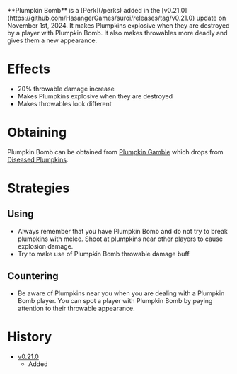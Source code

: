 <Event />
**Plumpkin Bomb** is a [Perk](/perks) added in the [v0.21.0](https://github.com/HasangerGames/suroi/releases/tag/v0.21.0) update on November 1st, 2024. It makes Plumpkins explosive when they are destroyed by a player with Plumpkin Bomb. It also makes throwables more deadly and gives them a new appearance.

# Effects
- 20% throwable damage increase
- Makes Plumpkins explosive when they are destroyed
- Makes throwables look different

# Obtaining
Plumpkin Bomb can be obtained from [Plumpkin Gamble](/perks/lets_go_gambling) which drops from [Diseased Plumpkins](/obstacles/diseased_plumpkin).

# Strategies
## Using
- Always remember that you have Plumpkin Bomb and do not try to break plumpkins with melee. Shoot at plumpkins near other players to cause explosion damage.
- Try to make use of Plumpkin Bomb throwable damage buff.

## Countering
- Be aware of Plumpkins near you when you are dealing with a Plumpkin Bomb player. You can spot a player with Plumpkin Bomb by paying attention to their throwable appearance.

# History
- [v0.21.0](https://github.com/HasangerGames/suroi/releases/tag/v0.20.0)
  - Added
